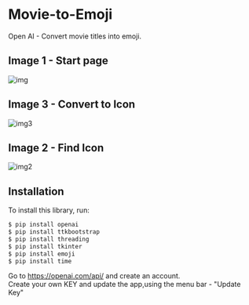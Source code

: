 # Movie-to-Emoji
Open AI - Convert movie titles into emoji.

## Image 1 - Start page
![img](https://user-images.githubusercontent.com/61585370/219973606-fdeea75e-ffd5-4c0f-8f26-618864722034.png)

## Image 3 - Convert to Icon
![img3](https://user-images.githubusercontent.com/61585370/219973954-ae5a1568-6a0b-4dac-9fba-e6b4d37feedb.png)

## Image 2 - Find Icon
![img2](https://user-images.githubusercontent.com/61585370/219973654-6538271f-d830-4d37-af28-f9e00f5c1fbb.png)

## Installation

To install this library, run:

```bash
$ pip install openai
$ pip install ttkbootstrap
$ pip install threading
$ pip install tkinter
$ pip install emoji
$ pip install time 
```
Go to https://openai.com/api/ and create an account.<br/>
Create your own KEY and update the app,using the menu bar - "Update Key"


